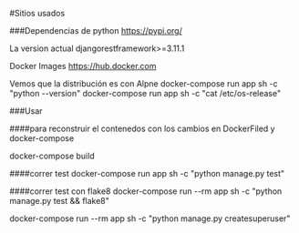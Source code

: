 #Sitios usados

###Dependencias de python
https://pypi.org/

La version actual 
djangorestframework>=3.11.1


Docker Images
https://hub.docker.com


Vemos que la distribución es con Alpne
docker-compose run app sh -c "python --version"
docker-compose run app sh -c "cat /etc/os-release"


###Usar

####para reconstruir el contenedos con los cambios en DockerFiled y docker-compose

docker-compose build

####correr test
docker-compose run app sh -c "python manage.py test"

####correr test con flake8
docker-compose run --rm app sh -c "python manage.py test && flake8"


docker-compose run --rm app sh -c "python manage.py createsuperuser"

